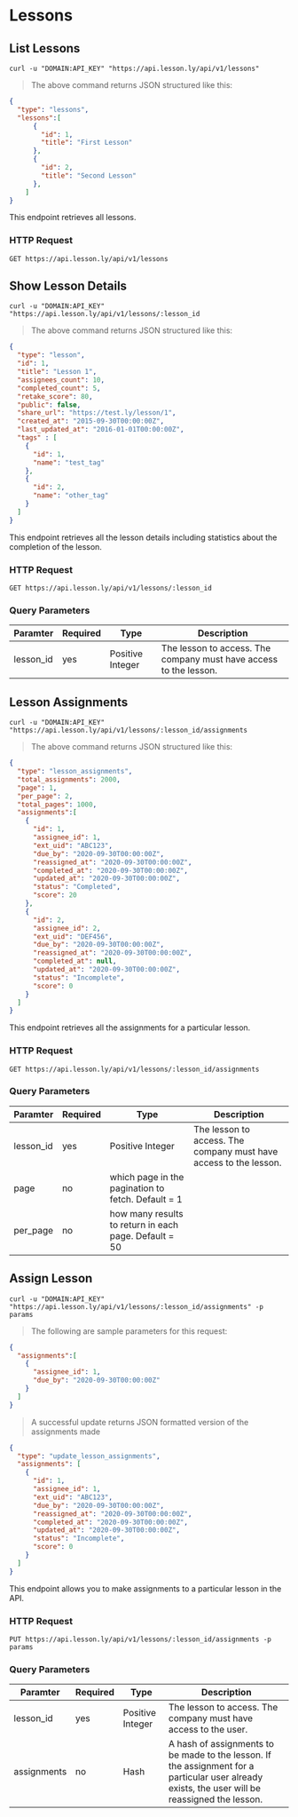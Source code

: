 # Lessons

## List Lessons

```shell
curl -u "DOMAIN:API_KEY" "https://api.lesson.ly/api/v1/lessons"
```

> The above command returns JSON structured like this:

```json
{
  "type": "lessons",
  "lessons":[
      {
        "id": 1,
        "title": "First Lesson"
      },
      {
        "id": 2,
        "title": "Second Lesson"
      },
    ]
}
```

This endpoint retrieves all lessons.

### HTTP Request

`GET https://api.lesson.ly/api/v1/lessons`

## Show Lesson Details

```shell
curl -u "DOMAIN:API_KEY" "https://api.lesson.ly/api/v1/lessons/:lesson_id
```

> The above command returns JSON structured like this:

```json
{
  "type": "lesson",
  "id": 1,
  "title": "Lesson 1",
  "assignees_count": 10,
  "completed_count": 5,
  "retake_score": 80,
  "public": false,
  "share_url": "https://test.ly/lesson/1",
  "created_at": "2015-09-30T00:00:00Z",
  "last_updated_at": "2016-01-01T00:00:00Z",
  "tags" : [
    {
      "id": 1,
      "name": "test_tag"
    },
    {
      "id": 2,
      "name": "other_tag"
    }
  ]
}
```

This endpoint retrieves all the lesson details including statistics about the completion of the lesson.
### HTTP Request

`GET https://api.lesson.ly/api/v1/lessons/:lesson_id`

### Query Parameters

Paramter | Required | Type |  Description
--- | --- | --- | ---
lesson_id | yes | Positive Integer | The lesson to access.  The company must have access to the lesson.

## Lesson Assignments

```shell
curl -u "DOMAIN:API_KEY" "https://api.lesson.ly/api/v1/lessons/:lesson_id/assignments
```

> The above command returns JSON structured like this:

```json
{
  "type": "lesson_assignments",
  "total_assignments": 2000,
  "page": 1,
  "per_page": 2,
  "total_pages": 1000,
  "assignments":[
    {
      "id": 1,
      "assignee_id": 1,
      "ext_uid": "ABC123",
      "due_by": "2020-09-30T00:00:00Z",
      "reassigned_at": "2020-09-30T00:00:00Z",
      "completed_at": "2020-09-30T00:00:00Z",
      "updated_at": "2020-09-30T00:00:00Z",
      "status": "Completed",
      "score": 20
    },
    {
      "id": 2,
      "assignee_id": 2,
      "ext_uid": "DEF456",
      "due_by": "2020-09-30T00:00:00Z",
      "reassigned_at": "2020-09-30T00:00:00Z",
      "completed_at": null,
      "updated_at": "2020-09-30T00:00:00Z",
      "status": "Incomplete",
      "score": 0
    }
  ]
}
```

This endpoint retrieves all the assignments for a particular lesson.
### HTTP Request

`GET https://api.lesson.ly/api/v1/lessons/:lesson_id/assignments`

### Query Parameters

Paramter | Required | Type |  Description
--- | --- | --- | ---
lesson_id | yes | Positive Integer | The lesson to access.  The company must have access to the lesson.
page | no | which page in the pagination to fetch.  Default = 1
per_page | no | how many results to return in each page.  Default = 50

## Assign Lesson

```shell
curl -u "DOMAIN:API_KEY" "https://api.lesson.ly/api/v1/lessons/:lesson_id/assignments" -p params
```

> The following are sample parameters for this request:

```json
{
  "assignments":[
    {
      "assignee_id": 1,
      "due_by": "2020-09-30T00:00:00Z"
    }
  ]
}

```

> A successful update returns JSON formatted version of the assignments made

```json
{
  "type": "update_lesson_assignments",
  "assignments": [
    {
      "id": 1,
      "assignee_id": 1,
      "ext_uid": "ABC123",
      "due_by": "2020-09-30T00:00:00Z",
      "reassigned_at": "2020-09-30T00:00:00Z",
      "completed_at": "2020-09-30T00:00:00Z",
      "updated_at": "2020-09-30T00:00:00Z",
      "status": "Incomplete",
      "score": 0
    }
  ]
}
```

This endpoint allows you to make assignments to a particular lesson in the API.

### HTTP Request

`PUT https://api.lesson.ly/api/v1/lessons/:lesson_id/assignments -p params`

### Query Parameters

Paramter | Required | Type |  Description
--- | --- | --- | ---
lesson_id | yes | Positive Integer | The lesson to access.  The company must have access to the user.
assignments | no | Hash | A hash of assignments to be made to the lesson.  If the assignment for a particular user already exists, the user will be reassigned the lesson.
